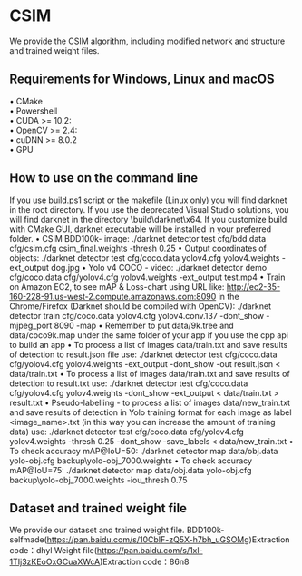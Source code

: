 # CSIM
We provide the CSIM algorithm, including modified network and structure and trained weight files.
## Requirements for Windows, Linux and macOS
•	CMake   
•	Powershell    
•	CUDA >= 10.2:  
•	OpenCV >= 2.4:   
•	cuDNN >= 8.0.2   
•	GPU  
## How to use on the command line
If you use build.ps1 script or the makefile (Linux only) you will find darknet in the root directory.
If you use the deprecated Visual Studio solutions, you will find darknet in the directory \build\darknet\x64.
If you customize build with CMake GUI, darknet executable will be installed in your preferred folder.
•	CSIM BDD100k- image: ./darknet detector test cfg/bdd.data cfg/csim.cfg csim_final.weights -thresh 0.25
•	Output coordinates of objects: ./darknet detector test cfg/coco.data yolov4.cfg yolov4.weights -ext_output dog.jpg
•	Yolo v4 COCO - video: ./darknet detector demo cfg/coco.data cfg/yolov4.cfg yolov4.weights -ext_output test.mp4
•	Train on Amazon EC2, to see mAP & Loss-chart using URL like: http://ec2-35-160-228-91.us-west-2.compute.amazonaws.com:8090 in the Chrome/Firefox (Darknet should be compiled with OpenCV): ./darknet detector train cfg/coco.data yolov4.cfg yolov4.conv.137 -dont_show -mjpeg_port 8090 -map
•	Remember to put data/9k.tree and data/coco9k.map under the same folder of your app if you use the cpp api to build an app
•	To process a list of images data/train.txt and save results of detection to result.json file use: ./darknet detector test cfg/coco.data cfg/yolov4.cfg yolov4.weights -ext_output -dont_show -out result.json < data/train.txt
•	To process a list of images data/train.txt and save results of detection to result.txt use: ./darknet detector test cfg/coco.data cfg/yolov4.cfg yolov4.weights -dont_show -ext_output < data/train.txt > result.txt
•	Pseudo-labelling - to process a list of images data/new_train.txt and save results of detection in Yolo training format for each image as label <image_name>.txt (in this way you can increase the amount of training data) use: ./darknet detector test cfg/coco.data cfg/yolov4.cfg yolov4.weights -thresh 0.25 -dont_show -save_labels < data/new_train.txt
•	To check accuracy mAP@IoU=50: ./darknet detector map data/obj.data yolo-obj.cfg backup\yolo-obj_7000.weights
•	To check accuracy mAP@IoU=75: ./darknet detector map data/obj.data yolo-obj.cfg backup\yolo-obj_7000.weights -iou_thresh 0.75

## Dataset and trained weight file
We provide our dataset and trained weight file.
BDD100k-selfmade(https://pan.baidu.com/s/10CbIF-zQ5X-h7bh_uGSOMg)Extraction code：dhyl
Weight file(https://pan.baidu.com/s/1xl-1TIj3zKEoOxGCuaXWcA)Extraction code：86n8




